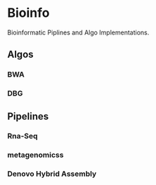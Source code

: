 # Bioinfo
Bioinformatic Piplines and Algo Implementations.

## Algos
### BWA
### DBG

## Pipelines
### Rna-Seq
### metagenomicss
### Denovo Hybrid Assembly
